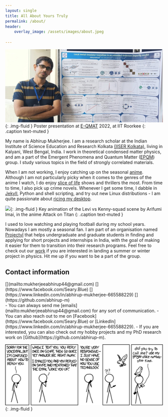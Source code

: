 ```yaml
---
layout: single
title: All About Yours Truly
permalink: /about/
header:
    overlay_image: /assets/images/about.jpeg

---
```


![](/assets/images/eqmat.jpg){: .img-fluid }
Poster presentation at [E-QMAT](https://www.iitr.ac.in/epqm/#/) 2022, at IIT Roorkee
{: .caption text-muted }

My name is Abhirup Mukherjee. 
I am a research scholar at the Indian Institute of Science Education and Research Kolkata [(IISER Kolkata)](https://www.iiserkol.ac.in/), living in Kalyani, West Bengal, India.
I work in theoretical condensed matter physics, and am a part of the Emergent Phenomena and Quantum Matter ([EPQM](https://www.iiserkol.ac.in/~slal/index.html)) group.
I study various topics in the field of strongly correlated materials.

When I am not working, I enjoy catching up on the seasonal [anime](https://myanimelist.net/featured/1382/What_is_Anime). Although I am not particularly picky when it comes to the genres of the anime I watch, I do enjoy [slice of life](https://en.wikipedia.org/wiki/Slice_of_life#:~:text=Slice%20of%20life%20anime%20and%20manga%20are%20narratives%20%22without%20fantastical,ties%20with%20the%20characters.%22%20The) shows and thrillers the most. From time to time, I also pick up crime novels. Whenever I get some time, I dabble in [Jekyll](https://en.wikipedia.org/wiki/Jekyll_(software)),  Python and shell scripting, and try out new Linux distributions - I am quite passionate about [ricing my desktop]("https://www.reddit.com/r/unixporn/wiki/themeing/dictionary#wiki_rice").

![](/assets/images/levi_kenny.gif){: .img-fluid }
Key animation of the Levi vs Kenny-squad scene by Arifumi Imai, in the anime Attack on Titan
{: .caption text-muted }

I used to love watching and playing football during my school years. Nowadays I am mostly a seasonal fan.
I am part of an organisation named [Projectyl](https://projectyl.github.io/) that helps undergraduate and graduate students in finding and applying for short projects and internships in India, with the goal of making it easier for them to transition into their research programs. Feel free to check out our [work](https://projectyl.github.io/) if you are interested in landing a summer or winter project in physics. Hit me up if you want to be a part of the group.

## Contact information

<div class="contact_icons" markdown=1>
[<i class="fas fa-at"></i>](mailto:mukherjeeabhirup44@gmail.com) [<i class="fab fa-facebook-messenger"></i>](https://www.facebook.com/Seary.Blue) [<i class="fab fa-linkedin"></i>](https://www.linkedin.com/in/abhirup-mukherjee-665588229) [<i class="fab fa-github"></i>](https://github.com/abhirup-m)
</div>
- You can always send me [emails](mailto:mukherjeeabhirup44@gmail.com)  for any sort of communication.
- You can also reach out to me on [Facebook](https://www.facebook.com/Seary.Blue)  or [LinkedIn](https://www.linkedin.com/in/abhirup-mukherjee-665588229).
- If you are interested, you can also check out my hobby projects and my PhD research work on [Github](https://github.com/abhirup-m).

![](/assets/images/contact/preferred_chat_system.png){: .img-fluid }
